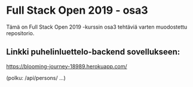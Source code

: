 # Full Stack Open 2019 - osa3

Tämä on Full Stack Open 2019 -kurssin osa3 tehtäviä varten muodostettu repositorio.

## Linkki puhelinluettelo-backend sovellukseen:

https://blooming-journey-18989.herokuapp.com/

(polku: /api/persons/ ...)